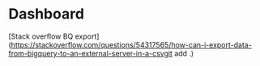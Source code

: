 # Dashboard

[Stack overflow BQ export](https://stackoverflow.com/questions/54317565/how-can-i-export-data-from-bigquery-to-an-external-server-in-a-csvgit add .)